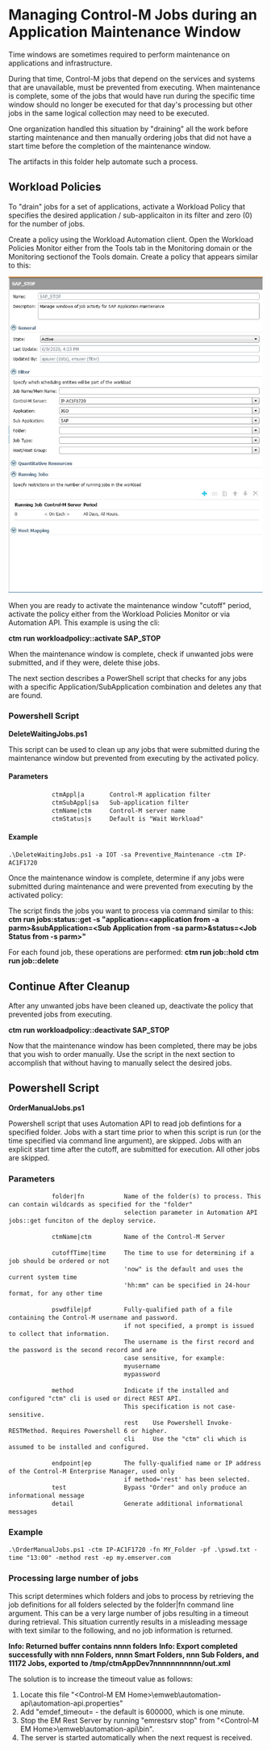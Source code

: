 # **Managing Control-M Jobs during an Application Maintenance Window**
Time windows are sometimes required to perform maintenance on
applications and infrastructure.

During that time, Control-M jobs that depend on the services and systems
that are unavailable, must be prevented from executing. When maintenance
is complete, some of the jobs that would have run during the specific
time window should no longer be executed for that  day's processing but
other jobs in the same logical collection may need to be executed.

One organization handled this situation by "draining" all the work before
starting maintenance and then manually ordering jobs that did not have
a start time before the completion of the maintenance window.

The artifacts in this folder help automate such a process.

## **Workload Policies**

<p>To "drain" jobs for a set of applications, activate a Workload Policy that specifies the desired application / sub-applicaiton in its filter and zero (0) for the number of jobs.</p>

Create a policy using the Workload Automation client. Open the Workload Policies Monitor either from the Tools tab in the Monitoring domain or the Monitoring sectionof the Tools domain. Create a policy that appears similar to this:

![Policy](Images/SAP_Stop_Policy.jpg)

When you are ready to activate the maintenance window "cutoff" period, activate the policy either from the Workload Policies Monitor or via Automation API. This example is using the cli:

   __ctm run workloadpolicy::activate SAP_STOP__

When the maintenance window is complete, check if unwanted jobs were submitted, and if they were, delete thise jobs. 

The next section describes a PowerShell script that checks for any jobs with a specific Application/SubApplication combination and deletes any that are found.

### **Powershell Script**
**DeleteWaitingJobs.ps1**
<p>This script can be used to clean up any jobs that were submitted during the maintenance window but prevented from executing by the activated policy.</p>

#### Parameters

				ctmAppl|a		Control-M application filter
				ctmSubAppl|sa	Sub-application filter
				ctmName|ctm		Control-M server name
				ctmStatus|s 	Default is "Wait Workload"
#### Example
	
	.\DeleteWaitingJobs.ps1 -a IOT -sa Preventive_Maintenance -ctm IP-AC1F1720
	
Once the maintenance window is complete, determine if any jobs were submitted during maintenance and were prevented from executing by the activated policy:

The script finds the jobs you want to process via command similar to this:
	**ctm run jobs:status::get -s "application=<application from -a parm>&subApplication=<Sub Application from -sa parm>&status=<Job Status from -s parm>"**

For each found job, these operations are performed:	
	**ctm run job::hold**
	**ctm run job::delete**
	
## Continue After Cleanup
After any unwanted jobs have been cleaned up, deactivate the policy that prevented jobs from executing.

**ctm run workloadpolicy::deactivate SAP_STOP**
	
Now that the maintenance window has been completed, there may be jobs that you wish to order manually. Use the script in the next section to accomplish that without having to manually select the desired jobs.	

## **Powershell Script**
**OrderManualJobs.ps1**	
<p>Powershell script that uses Automation API to read job defintions for a specified folder. Jobs with a start time prior to when this script is run (or the time specified via command line argument), are skipped. Jobs with an explicit start time after the cutoff, are submitted for execution. All other jobs are skipped.</p>

### Parameters                             
				folder|fn			Name of the folder(s) to process. This can contain wildcards as specified for the "folder" 
									selection parameter in Automation API jobs::get funciton of the deploy service.
				
				ctmName|ctm			Name of the Control-M Server  
				
				cutoffTime|time		The time to use for determining if a job should be ordered or not                         
									'now" is the default and uses the current system time                                     
									'hh:mm" can be specified in 24-hour format, for any other time    
									
				pswdfile|pf			Fully-qualified path of a file containing the Control-M username and password.            
									if not specified, a prompt is issued to collect that information.                          
									The username is the first record and the password is the second record and are 
									case sensitive, for example:      
									myusername
									mypassword  
									
				method				Indicate if the installed and configured "ctm" cli is used or direct REST API. 
									This specification is not case-sensitive.
									rest	Use Powershell Invoke-RESTMethod. Requires Powershell 6 or higher.
									cli		Use the "ctm" cli which is assumed to be installed and configured.
									
				endpoint|ep			The fully-qualified name or IP address of the Control-M Enterprise Manager, used only     
									if method='rest' has been selected.   
				test				Bypass "Order" and only produce an informational message
				detail				Generate additional informational messages
				
### Example
				
	.\OrderManualJobs.ps1 -ctm IP-AC1F1720 -fn MY_Folder -pf .\pswd.txt -time "13:00" -method rest -ep my.emserver.com

### Processing large number of jobs
<p>This script determines which folders and jobs to process by retrieving the job definitions for all folders selected by the folder|fn command line argument. This can be a very large number of jobs resulting in a timeout during retrieval. This situation currently results in a misleading message with text similar to the following, and no job information is returned.

**Info: Returned buffer contains nnnn folders**
**Info: Export completed successfully with nnn Folders, nnnn Smart Folders, nnn Sub Folders, and 11172 Jobs, exported to /tmp/ctmAppDev7nnnnnnnnnnn/out.xml**

The solution is to increase the timeout value as follows:
1)	Locate this file "\<Control-M EM Home>\emweb\automation-api\automation-api.properties"
2)	Add "emdef_timeout=<timeout value in thousandths of a second> - the default is 600000, which is one minute.
3)	Stop the EM Rest Server by running "emrestsrv stop" from "\<Control-M EM Home>\emweb\automation-api\bin".
4)	The server is started automatically when the next request is received.

